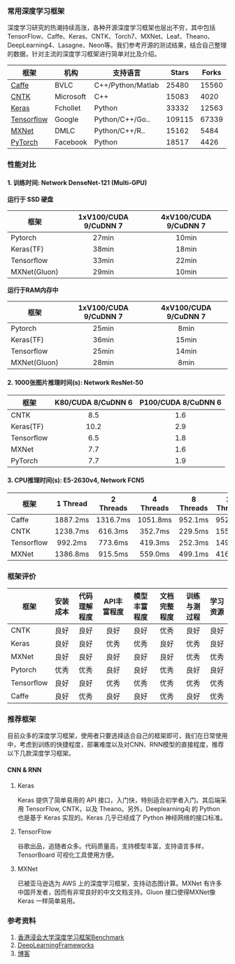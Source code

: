 ### 常用深度学习框架

深度学习研究的热潮持续高涨，各种开源深度学习框架也层出不穷，其中包括TensorFlow、Caffe、Keras、CNTK、Torch7、MXNet、Leaf、Theano、DeepLearning4、Lasagne、Neon等。我们参考开源的测试结果，结合自己整理的数据，针对主流的深度学习框架进行简单对比及介绍。

| 框架 | 机构 | 支持语言 | Stars | Forks | 
| --------------------------------------------------------- | ----------- | ------------------- | ---------- | ----- |
| [Caffe](https://github.com/BVLC/caffe)                    | BVLC        | C++/Python/Matlab   |    25480   | 15560 |
| [CNTK](https://github.com/Microsoft/CNTK)                 | Microsoft   | C++                 |    15083   | 4020  |
| [Keras](notebooks/Keras_TF_CNN.ipynb)                     | Fchollet    | Python              |    33332   | 12563 |
| [Tensorflow](https://github.com/tensorflow/tensorflow)    | Google      | Python/C++/Go..     |    109115  | 67339 |
| [MXNet](https://github.com/apache/incubator-mxnet)        | DMLC        | Python/C++/R..      |    15162   | 5484  |
| [PyTorch](https://github.com/pytorch/pytorch)             | Facebook    | Python              |    18517   | 4426  |



###  性能对比


#### 1. 训练时间: Network DenseNet-121 (Multi-GPU)

**运行于 SSD 硬盘**

| 框架    | 1xV100/CUDA 9/CuDNN 7 | 4xV100/CUDA 9/CuDNN 7 |
| --------------- | :------------------:  | :------------------:  |
| Pytorch         | 27min                 | 10min                 |
| Keras(TF)       | 38min                 | 18min                 |
| Tensorflow      | 33min                 | 22min                 |
| MXNet(Gluon)    | 29min                 | 10min                 |

**运行于RAM内存中**

| 框架    | 1xV100/CUDA 9/CuDNN 7 | 4xV100/CUDA 9/CuDNN 7 |
| -------------- | :------------------:  | :------------------:  |
| Pytorch        | 25min                 | 8min                  |
| Keras(TF)      | 36min                 | 15min                 |
| Tensorflow     | 25min                 | 14min                 |
| MXNet(Gluon)   | 28min                 | 8min                  |



#### 2. 1000张图片推理时间(s): Network ResNet-50 

| 框架      | K80/CUDA 8/CuDNN 6 | P100/CUDA 8/CuDNN 6 |
| ---------------- | :----------------: | :-----------------: |
| CNTK             | 8.5                | 1.6                 |
| Keras(TF)        | 10.2               | 2.9                 |
| Tensorflow       | 6.5                | 1.8                 |
| MXNet            | 7.7                | 1.6                 |
| PyTorch          | 7.7                | 1.9                 |


#### 3. CPU推理时间(s): E5-2630v4, Network FCN5

|    框架     |   1 Thread | 2 Threads | 4 Threads | 8 Threads | 16 Threads | 32 Threads |
| ----------- | :--------: | :-------: |  :-----: | :-----: | :-----: | :------: |
| Caffe       | 1887.2ms   | 1316.7ms  | 1051.8ms | 952.1ms | 952.3ms | 834.7ms  |
| CNTK        | 1238.7ms   | 616.3ms   | 352.7ms  | 229.5ms | 155.9ms | 192.4ms  |
| Tensorflow  | 992.2ms    | 773.6ms   | 419.3ms  | 252.3ms | 149.7ms | 124.7ms  |
| MXNet       | 1386.8ms   | 915.5ms   | 559.0ms  | 499.1ms | 416.3ms | 413.9ms  |


### 框架评价

| 框架  |安装成本| 代码理解程度 | API丰富程度 | 模型丰富程度 | 文档完整程度 |训练与测过程 | 学习资源
| -------------- | :---------: | :-------:  | :--------: | :--------: |  :--------: |  :--------: |  :--------: |
| CNTK               | 良好  | 良好   | 良好    | 良好 | 优秀 | 良好 | 良好
| Keras              | 良好  | 良好   | 优秀    | 优秀 | 良好 | 优秀 | 良好
| MXNet              | 良好  | 良好   | 良好    | 良好 | 良好 | 优秀 | 优秀
| Pytorch            | 优秀  | 优秀   | 良好    | 良好 | 优秀 | 良好 | 良好
| Tensorflow         | 良好  | 良好   | 优秀    | 优秀 | 优秀 | 优秀 | 优秀
| Caffe              | 良好  | 优秀   | 良好    | 良好 | 优秀 | 良好 | 优秀



### 推荐框架


目前众多的深度学习框架，使用者只要选择适合自己的框架即可，我们在日常使用中，考虑到训练的快捷程度，部署难度以及对CNN、RNN模型的直接程度，推荐以下几款深度学习框架。


#### CNN & RNN

1. Keras
    
    Keras 提供了简单易用的 API 接口，入门快，特别适合初学者入门。其后端采用 TensorFlow, CNTK，以及 Theano。另外，Deeplearning4j 的 Python 也是基于 Keras 实现的。Keras 几乎已经成了 Python 神经网络的接口标准。

2. TensorFlow
    
    谷歌出品，追随者众多。代码质量高，支持模型丰富，支持语言多样， TensorBoard 可视化工具使用方便。

3. MXNet
    
    已被亚马逊选为 AWS 上的深度学习框架，支持动态图计算。MXNet 有许多中国开发者，因而有非常良好的中文文档支持。Gluon 接口使得MXNet像 Keras 一样简单易用。


### 参考资料
1. [香港浸会大学深度学习框架Benchmark](http://dlbench.comp.hkbu.edu.hk/?v=v8)
2. [DeepLearningFrameworks](https://github.com/ilkarman/DeepLearningFrameworks)
3. [博客](http://app.myzaker.com/news/article.php?pk=5a13b55c1bc8e05d71000016)
